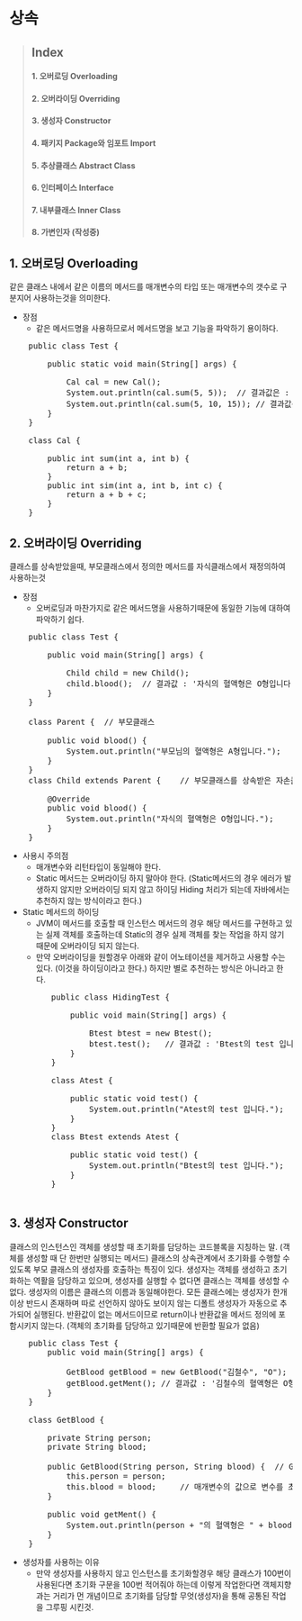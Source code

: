 # 상속

> ## Index
>
> #### 1. 오버로딩 Overloading
> #### 2. 오버라이딩 Overriding
> #### 3. 생성자 Constructor
> #### 4. 패키지 Package와 임포트 Import
> #### 5. 추상클래스 Abstract Class
> #### 6. 인터페이스 Interface
> #### 7. 내부클래스 Inner Class
> #### 8. 가변인자 (작성중)



## 1. 오버로딩 Overloading
같은 클래스 내에서 같은 이름의 메서드를 매개변수의 타입 또는 매개변수의 갯수로 구분지어 사용하는것을 의미한다.
* 장점
    - 같은 메서드명을 사용하므로서 메서드명을 보고 기능을 파악하기 용이하다.
<pre>
    public class Test {

        public static void main(String[] args) {

            Cal cal = new Cal();
            System.out.println(cal.sum(5, 5));  // 결과값은 : 10
            System.out.println(cal.sum(5, 10, 15)); // 결과값은  30
        }
    }

    class Cal {

        public int sum(int a, int b) {
            return a + b;
        }
        public int sim(int a, int b, int c) {
            return a + b + c;
        }
    }
</pre>





## 2. 오버라이딩 Overriding
클래스를 상속받았을때, 부모클래스에서 정의한 메서드를 자식클래스에서 재정의하여 사용하는것
* 장점
    - 오버로딩과 마찬가지로 같은 메서드명을 사용하기때문에 동일한 기능에 대하여 파악하기 쉽다.
<pre>
    public class Test {

        public void main(String[] args) {
            
            Child child = new Child();
            child.blood();  // 결과값 : '자식의 혈액형은 O형입니다' 가 출력된다.
        }
    }

    class Parent {  // 부모클래스

        public void blood() {
            System.out.println("부모님의 혈액형은 A형입니다.");
        }
    }
    class Child extends Parent {    // 부모클래스를 상속받은 자손클래스

        @Override
        public void blood() {
            System.out.println("자식의 혈액형은 O형입니다.");
        }
    }
</pre>
* 사용시 주의점
    - 매개변수와 리턴타입이 동일해야 한다.
    - Static 메서드는 오버라이딩 하지 말아야 한다.
      (Static메서드의 경우 에러가 발생하지 않지만 오버라이딩 되지 않고 하이딩 Hiding 처리가 되는데 자바에서는 추천하지 않는 방식이라고 한다.)
* Static 메서드의 하이딩
    - JVM이 메서드를 호출할 때 인스턴스 메서드의 경우 해당 메서드를 구현하고 있는 실제 객체를 호출하는데 Static의 경우 실제 객체를 찾는 작업을 하지 않기 때문에 오버라이딩 되지 않는다.
    - 만약 오버라이딩을 원할경우 아래와 같이 어노테이션을 제거하고 사용할 수는 있다. (이것을 하이딩이라고 한다.) 하지만 별로 추천하는 방식은 아니라고 한다.
    <pre>
        public class HidingTest {

            public void main(String[] args) {
                
                Btest btest = new Btest();
                btest.test();   // 결과값 : 'Btest의 test 입니다.' 가 출력된다.
            }
        }

        class Atest {

            public static void test() {
                System.out.println("Atest의 test 입니다.");
            }
        }
        class Btest extends Atest {

            public static void test() {
                System.out.println("Btest의 test 입니다.");
            }
        }
    </pre>





## 3. 생성자 Constructor
클래스의 인스턴스인 객체를 생성할 때 초기화를 담당하는 코드블록을 지칭하는 말.
(객체를 생성할 때 단 한번만 실행되는 메서드)
클래스의 상속관계에서 초기화를 수행할 수 있도록 부모 클래스의 생성자를 호출하는 특징이 있다.
생성자는 객체를 생성하고 초기화하는 역활을 담당하고 있으며, 생성자를 실행할 수 없다면 클래스는 객체를 생성할 수 없다.
생성자의 이름은 클래스의 이름과 동일해야한다.
모든 클래스에는 생성자가 한개이상 반드시 존재하며 따로 선언하지 않아도 보이지 않는 디폴트 생성자가 자동으로 추가되어 실행된다.
반환값이 없는 메서드이므로 return이나 반환값을 메서드 정의에 포함시키지 않는다. (객체의 초기화를 담당하고 있기때문에 반환할 필요가 없음)
<pre>
    public class Test {
        public void main(String[] args) {

            GetBlood getBlood = new GetBlood("김철수", "O");
            getBlood.getMent(); // 결과값 : '김철수의 혈액형은 O형 입니다.' 가 출력된다.
        }
    }

    class GetBlood {

        private String person;
        private String blood;

        public GetBlood(String person, String blood) {  // GetBlood의 생성자 함수
            this.person = person;
            this.blood = blood;     // 매개변수의 값으로 변수를 초기화 시킨다.
        }
        
        public void getMent() {
            System.out.println(person + "의 혈액형은 " + blood + "형 입니다.");
        }
    }
</pre>

* 생성자를 사용하는 이유
    - 만약 생성자를 사용하지 않고 인스턴스를 초기화할경우 해당 클래스가 100번이 사용된다면 초기화 구문을 100번 적어줘야 하는데 이렇게 작업한다면 객체지향과는 거리가 먼 개념이므로 초기화를 담당할 무엇(생성자)을 통해 공통된 작업을 그루핑 시킨것.
